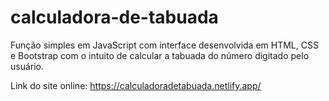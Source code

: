 # calculadora-de-tabuada
Função simples em JavaScript com interface desenvolvida em HTML, CSS e Bootstrap com o intuito de calcular a tabuada do número digitado pelo usuário.

Link do site online: https://calculadoradetabuada.netlify.app/
